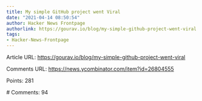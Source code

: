```yaml
---
title: My simple GitHub project went Viral
date: "2021-04-14 08:50:54"
author: Hacker News Frontpage
authorlink: https://gourav.io/blog/my-simple-github-project-went-viral
tags:
- Hacker-News-Frontpage
---
```


<p>Article URL: <a href="https://gourav.io/blog/my-simple-github-project-went-viral">https://gourav.io/blog/my-simple-github-project-went-viral</a></p>
<p>Comments URL: <a href="https://news.ycombinator.com/item?id=26804555">https://news.ycombinator.com/item?id=26804555</a></p>
<p>Points: 281</p>
<p># Comments: 94</p>
